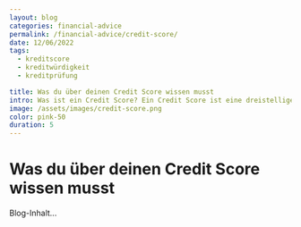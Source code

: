 ```yaml
---
layout: blog
categories: financial-advice
permalink: /financial-advice/credit-score/
date: 12/06/2022
tags: 
  - kreditscore
  - kreditwürdigkeit
  - kreditprüfung

title: Was du über deinen Credit Score wissen musst
intro: Was ist ein Credit Score? Ein Credit Score ist eine dreistellige Zahl, die Ihre Kreditwürdigkeit darstellt. Dieser Wert wird von Banken und Finanzinstitute genutzt.
image: /assets/images/credit-score.png
color: pink-50
duration: 5
---
```

# Was du über deinen Credit Score wissen musst

Blog-Inhalt...